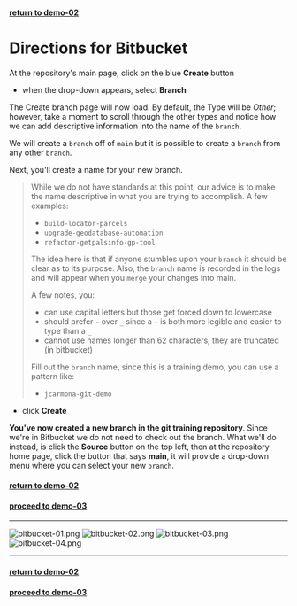 #### [return to demo-02](directions-demo-02.md)
# Directions for Bitbucket 

At the repository's main page, click on the blue **Create** button

- when the drop-down appears, select **Branch**

The Create branch page will now load. By default, the Type will be *Other*; however, take a moment
to scroll through the other types and notice how we can add descriptive information into the name
of the `branch`.

We will create a `branch` off of `main` but it is possible to create a `branch` from any other `branch`.

Next, you'll create a name for your new branch.

> While we do not have standards at this point, our advice is to make the name descriptive in what you
> are trying to accomplish. A few examples:
> 
> - `build-locator-parcels`
> - `upgrade-geodatabase-automation`
> - `refactor-getpalsinfo-gp-tool`
> 
> The idea here is that if anyone stumbles upon your `branch` it should be clear as to its purpose.
> Also, the `branch` name is recorded in the logs and will appear when you `merge` your changes into
> main. 
> 
> A few notes, you:
> 
> - can use capital letters but those get forced down to lowercase
> - should prefer `-` over `_` since a `-` is both more legible and easier to type than a `_`
> - cannot use names longer than 62 characters, they are truncated (in bitbucket)
> 
> Fill out the `branch` name, since this is a training demo, you can use a pattern like:
> 
> - `jcarmona-git-demo`

- click **Create**

**You've now created a new branch in the git training repository**. Since we're in Bitbucket we do
not need to check out the branch. What we'll do instead, is click the **Source** button on the top left,
then at the repository home page, click the button that says **main**, it will provide a drop-down menu
where you can select your new `branch`.

#### [return to demo-02](directions-demo-02.md)
#### [proceed to demo-03](../demo_03/directions-demo-03.md)

***

![bitbucket-01.png](../assets/demo-02/bitbucket-01.png)
![bitbucket-02.png](../assets/demo-02/bitbucket-02.png)
![bitbucket-03.png](../assets/demo-02/bitbucket-03.png)
![bitbucket-04.png](../assets/demo-02/bitbucket-04.png)

***

#### [return to demo-02](directions-demo-02.md)
#### [proceed to demo-03](../demo_03/directions-demo-03.md)
